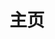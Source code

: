 ---
home: true
layout: BlogHome
icon: home
title: 主页
heroImage: /logo.svg
heroText: 井久
heroFullScreen: true
tagline: 编程是一种艺术，投资也是

footer: MIT Licensed
---